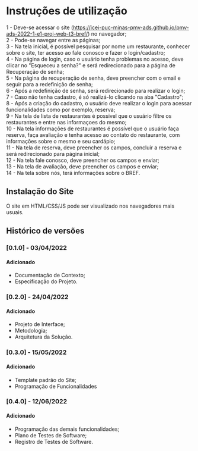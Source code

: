 # Instruções de utilização
1 - Deve-se acessar o site (https://icei-puc-minas-pmv-ads.github.io/pmv-ads-2022-1-e1-proj-web-t3-bref/) no navegador;<br>
2 - Pode-se navegar entre as páginas;<br>
3 - Na tela inicial, é possível pesquisar por nome um restaurante, conhecer sobre o site, ter acesso ao fale conosco e fazer o login/cadastro;<br>
4 - Na página de login, caso o usuário tenha problemas no acesso, deve clicar no "Esqueceu a senha?" e será redirecionado para a página de Recuperação de senha;<br>
5 - Na página de recuperação de senha, deve preencher com o email e seguir para a redefinição de senha;<br>
6 - Após a redefinição de senha, será redirecionado para realizar o login;<br>
7 - Caso não tenha cadastro, é só realizá-lo clicando na aba "Cadastro";<br>
8 - Após a criação do cadastro, o usuário deve realizar o login para acessar funcionalidades como por exemplo, reserva;<br>
9 - Na tela de lista de restaurantes é possivel que o usuário filtre os restaurantes e entre nas informaçoes do mesmo;<br>
10 - Na tela informações de restaurantes é possível que o usuário faça reserva, faça avaliação e tenha acesso ao contato do restaurante, com informações sobre o mesmo e seu cardápio;<br>
11 - Na tela de reserva, deve preencher os campos, concluir a reserva e será redirecionado para página inicial;<br>
12 - Na tela fale conosco, deve preencher os campos e enviar;<br>
13 - Na tela de avaliação, deve preencher os campos e enviar;<br>
14 - Na tela sobre nós, terá informações sobre o BREF.<br>



## Instalação do Site

O site em HTML/CSS/JS pode ser visualizado nos navegadores mais usuais.

## Histórico de versões

### [0.1.0] - 03/04/2022
#### Adicionado
- Documentação de Contexto;
- Especificação do Projeto.

### [0.2.0] - 24/04/2022
#### Adicionado
- Projeto de Interface;
- Metodologia;
- Arquitetura da Solução.

### [0.3.0] - 15/05/2022
#### Adicionado
- Template padrão do Site;
- Programação de Funcionalidades

### [0.4.0] - 12/06/2022
#### Adicionado
- Programação das demais funcionalidades;
- Plano de Testes de Software;
- Registro de Testes de Software.

